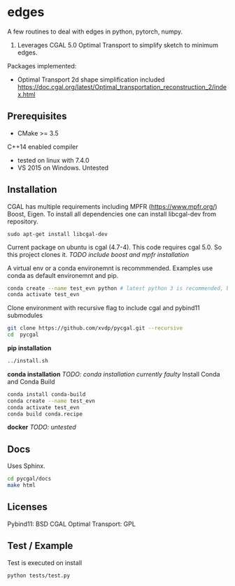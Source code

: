 # edges
A few routines to deal with edges in python, pytorch, numpy.

1. Leverages CGAL 5.0 Optimal Transport to simplify sketch to minimum edges.

Packages implemented:
* Optimal Transport 2d shape simplification included https://doc.cgal.org/latest/Optimal_transportation_reconstruction_2/index.html

## Prerequisites
* CMake >= 3.5

C++14 enabled compiler
* tested on linux with 7.4.0
* VS 2015 on Windows. Untested

## Installation

CGAL has multiple requirements including MPFR (https://www.mpfr.org/) Boost, Eigen.
To install all dependencies one can install libcgal-dev from repository.
``` 
sudo apt-get install libcgal-dev
```
Current package on ubuntu is cgal (4.7-4). This code requires cgal 5.0. So this project clones it.
*TODO include boost and mpfr installation*

A virtual env or a conda environemnt is recommmended. Examples use conda as default environemnt and pip.
```bash
conda create --name test_evn python # latest python 3 is recommended, but should work with 2.7
conda activate test_evn
```

Clone environment with recursive flag to include cgal and pybind11 submodules
```bash
git clone https://github.com/xvdp/pycgal.git --recursive
cd  pycgal
```

**pip installation**
```bash
../install.sh
```

**conda installation**
*TODO: conda installation currently faulty*
Install Conda and Conda Build

```bash
conda install conda-build
conda create --name test_evn
conda activate test_evn
conda build conda.recipe
```

**docker**
*TODO: untested*

## Docs
Uses Sphinx.

```bash
cd pycgal/docs
make html
```

## Licenses

Pybind11: BSD
CGAL Optimal Transport: GPL

## Test / Example
Test is executed on install
```bash
python tests/test.py
```


